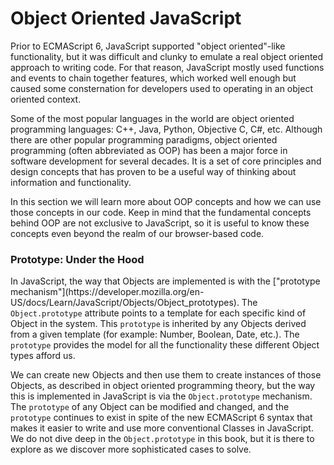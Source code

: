 # Object Oriented JavaScript

Prior to ECMAScript 6, JavaScript supported "object oriented"-like functionality, but it was difficult and clunky to emulate a real object oriented approach to writing code. For that reason, JavaScript mostly used functions and events to chain together features, which worked well enough but caused some consternation for developers used to operating in an object oriented context.

Some of the most popular languages in the world are object oriented programming languages: C++, Java, Python, Objective C, C#, etc. Although there are other popular programming paradigms, object oriented programming (often abbreviated as OOP) has been a major force in software development for several decades. It is a set of core principles and design concepts that has proven to be a useful way of thinking about information and functionality.

In this section we will learn more about OOP concepts and how we can use those concepts in our code. Keep in mind that the fundamental concepts behind OOP are not exclusive to JavaScript, so it is useful to know these concepts even beyond the realm of our browser-based code.

<div class="tip-box">

<h3>Prototype: Under the Hood</h3>

<p>In JavaScript, the way that Objects are implemented is with the ["prototype mechanism"](https://developer.mozilla.org/en-US/docs/Learn/JavaScript/Objects/Object_prototypes). The <code>Object.prototype</code> attribute points to a template for each specific kind of Object in the system. This <code>prototype</code> is inherited by any Objects derived from a given template (for example: Number, Boolean, Date, etc.). The <code>prototype</code> provides the model for all the functionality these different Object types afford us.</p>

<p>We can create new Objects and then use them to create instances of those Objects, as described in object oriented programming theory, but the way this is implemented in JavaScript is via the <code>Object.prototype</code> mechanism. The <code>prototype</code> of any Object can be modified and changed, and the <code>prototype</code> continues to exist in spite of the new ECMAScript 6 syntax that makes it easier to write and use more conventional Classes in JavaScript. We do not dive deep in the <code>Object.prototype</code> in this book, but it is there to explore as we discover more sophisticated cases to solve.</p>

</div>


